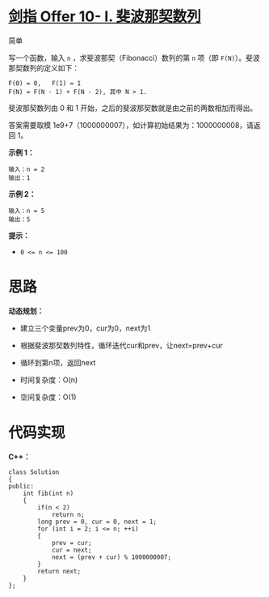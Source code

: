 # [剑指 Offer 10- I. 斐波那契数列](https://leetcode.cn/problems/fei-bo-na-qi-shu-lie-lcof/)

简单



写一个函数，输入 `n` ，求斐波那契（Fibonacci）数列的第 `n` 项（即 `F(N)`）。斐波那契数列的定义如下：

```
F(0) = 0,   F(1) = 1
F(N) = F(N - 1) + F(N - 2), 其中 N > 1.
```

斐波那契数列由 0 和 1 开始，之后的斐波那契数就是由之前的两数相加而得出。

答案需要取模 1e9+7（1000000007），如计算初始结果为：1000000008，请返回 1。

 

**示例 1：**

```
输入：n = 2
输出：1
```

**示例 2：**

```
输入：n = 5
输出：5
```

 

**提示：**

- `0 <= n <= 100`



# 思路

**动态规划：**

- 建立三个变量prev为0，cur为0，next为1
- 根据斐波那契数列特性，循环迭代cur和prev，让next=prev+cur
- 循环到第n项，返回next

- 时间复杂度：O(n)
- 空间复杂度：O(1)



# 代码实现

**C++：**

```
class Solution
{
public:
    int fib(int n)
    {
        if(n < 2)
            return n;
        long prev = 0, cur = 0, next = 1;
        for (int i = 2; i <= n; ++i)
        {
            prev = cur;
            cur = next;
            next = (prev + cur) % 1000000007;
        }
        return next;
    }
};
```


